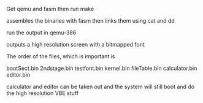 
Get qemu and fasm then run make


assembles the binaries with fasm then links them using cat and dd 

run the output in qemu-386

outputs a high resolution screen with a bitmapped font

The order of the files, which is important is

bootSect.bin 2ndstage.bin testfont.bin kernel.bin fileTable.bin calculator.bin editor.bin

calculator and editor can be taken out and the system will still boot and do the high resolution VBE stuff


